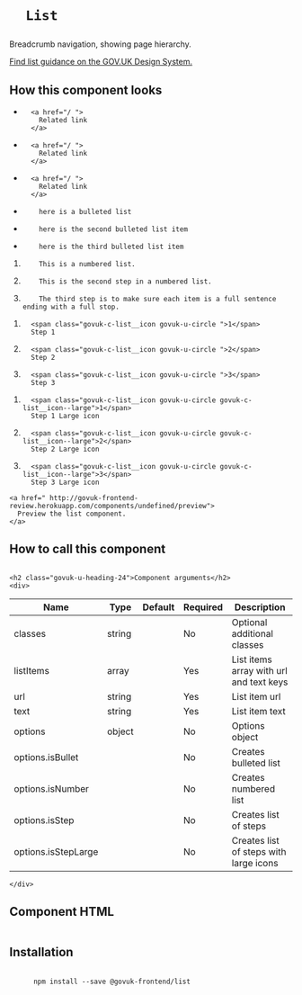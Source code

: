 
  

  

  <h1 class="govuk-u-heading-36">
    
      List
    
  </h1>

  <p class="govuk-u-core-24">
    
  Breadcrumb navigation, showing page hierarchy.

  </p>

  <p class="govuk-u-copy-19">
    <a href="
  http://www.linktodesignsystem.com
">
      Find list guidance on the GOV.UK Design System.
    </a>
  </p>

  <h2 class="govuk-u-heading-24">How this component looks</h2>
  <div>
    
      


  
<ul class="govuk-c-list ">



  <li>
    
      <a href="/ ">
        Related link
      </a>
    
  </li>

  <li>
    
      <a href="/ ">
        Related link
      </a>
    
  </li>

  <li>
    
      <a href="/ ">
        Related link
      </a>
    
  </li>



</ul>





  
<ul class="govuk-c-list govuk-c-list--bullet ">



  <li>
    
      
        here is a bulleted list
      
    
  </li>

  <li>
    
      
        here is the second bulleted list item
      
    
  </li>

  <li>
    
      
        here is the third bulleted list item
      
    
  </li>



</ul>





  
<ol class="govuk-c-list govuk-c-list--number ">



  <li>
    
      
        This is a numbered list.
      
    
  </li>

  <li>
    
      
        This is the second step in a numbered list.
      
    
  </li>

  <li>
    
      
        The third step is to make sure each item is a full sentence ending with a full stop.
      
    
  </li>



</ol>





  
<ol class="govuk-c-list govuk-c-list--icon ">



  <li>
    
      <span class="govuk-c-list__icon govuk-u-circle ">1</span>
      Step 1
    
  </li>

  <li>
    
      <span class="govuk-c-list__icon govuk-u-circle ">2</span>
      Step 2
    
  </li>

  <li>
    
      <span class="govuk-c-list__icon govuk-u-circle ">3</span>
      Step 3
    
  </li>



</ol>





  
<ol class="govuk-c-list govuk-c-list--icon ">



  <li>
    
      <span class="govuk-c-list__icon govuk-u-circle govuk-c-list__icon--large">1</span>
      Step 1 Large icon
    
  </li>

  <li>
    
      <span class="govuk-c-list__icon govuk-u-circle govuk-c-list__icon--large">2</span>
      Step 2 Large icon
    
  </li>

  <li>
    
      <span class="govuk-c-list__icon govuk-u-circle govuk-c-list__icon--large">3</span>
      Step 3 Large icon
    
  </li>



</ol>




    
  </div>

  <p class="govuk-u-copy-19">
    
    <a href=" http://govuk-frontend-review.herokuapp.com/components/undefined/preview">
      Preview the list component.
    </a>
  </p>

  <h2 class="govuk-u-heading-24">How to call this component</h2>
  <pre><code></code></pre>

  
    <h2 class="govuk-u-heading-24">Component arguments</h2>
    <div>
      
<!-- TODO: Use the table macro here and pass it component argument data -->
| Name                | Type   | Default | Required | Description
|---                  |---     |---      |---       |---
| classes             | string |         | No       | Optional additional classes
| listItems           | array  |         | Yes      | List items array with url and text keys
| url                 | string |         | Yes      | List item url
| text                | string |         | Yes      | List item text
| options             | object |         | No       | Options object
| options.isBullet    |        |         | No       | Creates bulleted list
| options.isNumber    |        |         | No       | Creates numbered list
| options.isStep      |        |         | No       | Creates list of steps
| options.isStepLarge |        |         | No       | Creates list of steps with large icons

    </div>
  

  <h2 class="govuk-u-heading-24">Component HTML</h2>
  <pre><code></code></pre>

  
  <h2 class="govuk-u-heading-24">Installation</h2>
  <pre>
    <code>
      npm install --save @govuk-frontend/list
    </code>
  </pre>
  



